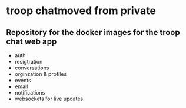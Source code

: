 # troop chatmoved from private
## Repository for the docker images for the troop chat web app
* auth
* resigtration
* conversations
* orginzation & profiles 
* events
* email
* notifications
* websockets for live updates
